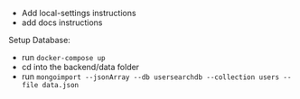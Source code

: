 

- Add local-settings instructions
- add docs instructions

Setup Database:
* run `docker-compose up`
* cd into the backend/data folder
* run `mongoimport --jsonArray --db usersearchdb --collection users --file data.json`